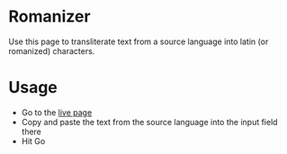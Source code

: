 # Romanizer

Use this page to transliterate text from a source language into latin (or romanized) characters.

# Usage
- Go to the [live page](https://jakemclelland.github.io/romanizer/)
- Copy and paste the text from the source language into the input field there
- Hit Go
